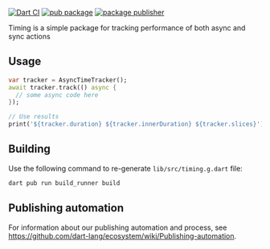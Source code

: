 [![Dart CI](https://github.com/dart-lang/timing/actions/workflows/test-package.yml/badge.svg)](https://github.com/dart-lang/timing/actions/workflows/test-package.yml)
[![pub package](https://img.shields.io/pub/v/timing.svg)](https://pub.dev/packages/timing)
[![package publisher](https://img.shields.io/pub/publisher/timing.svg)](https://pub.dev/packages/timing/publisher)

Timing is a simple package for tracking performance of both async and sync actions

## Usage

```dart
var tracker = AsyncTimeTracker();
await tracker.track(() async {
  // some async code here
});

// Use results
print('${tracker.duration} ${tracker.innerDuration} ${tracker.slices}');
```

## Building

Use the following command to re-generate `lib/src/timing.g.dart` file:

```bash
dart pub run build_runner build
```

## Publishing automation

For information about our publishing automation and process, see
https://github.com/dart-lang/ecosystem/wiki/Publishing-automation.
